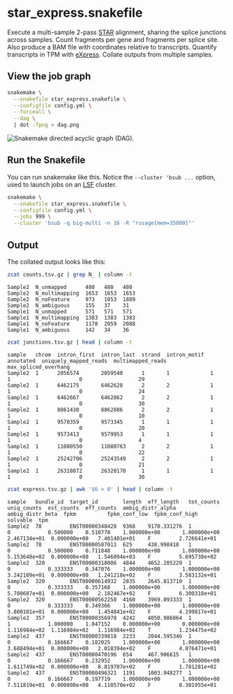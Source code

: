 # star_express.snakefile

Execute a multi-sample 2-pass [STAR] alignment, sharing the splice junctions
across samples. Count fragments per gene and fragments per splice site. Also
produce a BAM file with coordinates relative to transcripts. Quantify
transcripts in TPM with [eXpress]. Collate outputs from multiple samples.

[STAR]: https://github.com/alexdobin/STAR
[eXpress]: http://bio.math.berkeley.edu/eXpress/overview.html

## View the job graph

```bash
snakemake \
  --snakefile star_express.snakefile \
  --configfile config.yml \
  --forceall \
  --dag \
  | dot -Tpng > dag.png
```

![Snakemake directed acyclic graph (DAG).][dag]

[dag]: https://github.com/slowkow/snakefiles/blob/master/star_express/dag.png

## Run the Snakefile

You can run snakemake like this. Notice the `--cluster 'bsub ...` option, used
to launch jobs on an [LSF] cluster.

[LSF]: https://en.wikipedia.org/wiki/Platform_LSF

```bash
snakemake \
  --snakefile star_express.snakefile \
  --configfile config.yml \
  --jobs 999 \
  --cluster 'bsub -q big-multi -n 16 -R "rusage[mem=35000]"'
```

## Output

The collated output looks like this:

```bash
zcat counts.tsv.gz | grep N_ | column -t
```

```
Sample2  N_unmapped      480   480   480
Sample2  N_multimapping  1653  1653  1653
Sample2  N_noFeature     973   1853  1889
Sample2  N_ambiguous     155   37    31
Sample1  N_unmapped      571   571   571
Sample1  N_multimapping  1383  1383  1383
Sample1  N_noFeature     1178  2059  2088
Sample1  N_ambiguous     142   34    36
```

```bash
zcat junctions.tsv.gz | head | column -t
```

```
sample   chrom  intron_first  intron_last  strand  intron_motif  annotated  uniquely_mapped_reads  multimapped_reads  max_spliced_overhang
Sample2  1      2056574       2059540      1       1             1          1                      0                  29
Sample2  1      6462175       6462628      2       2             1          1                      0                  24
Sample2  1      6462667       6462862      2       2             1          1                      0                  30
Sample2  1      8861430       8862886      2       2             1          1                      0                  10
Sample2  1      9570359       9573345      1       1             1          1                      0                  20
Sample2  1      9573413       9579953      1       1             1          1                      0                  4
Sample2  1      11080550      11080763     2       2             1          1                      0                  22
Sample2  1      25242706      25243549     2       2             1          1                      0                  21
Sample2  1      26318072      26320170     1       1             1          1                      0                  30
```

```bash
zcat express.tsv.gz | awk '$6 > 0' | head | column -t
```

```
sample   bundle_id  target_id        length  eff_length   tot_counts  uniq_counts  est_counts  eff_counts  ambig_distr_alpha  ambig_distr_beta  fpkm          fpkm_conf_low  fpkm_conf_high  solvable  tpm
Sample2  78         ENST00000348428  9368    9170.331276  1           0            0.500000    0.510778    1.000000e+00       1.000000e+00      2.467134e+01  0.000000e+00   7.401401e+01    F         2.726641e+01
Sample2  78         ENST00000587011  625     438.998418   1           0            0.500000    0.711848    1.000000e+00       1.000000e+00      5.153648e+02  0.000000e+00   1.546094e+03    F         5.695738e+02
Sample2  320        ENST00000318006  4844    4652.205229  1           0            0.333333    0.347076    1.000000e+00       1.000000e+00      3.242109e+01  0.000000e+00   1.241218e+02    F         3.583132e+01
Sample2  320        ENST00000614932  2835    2645.813710  1           0            0.333333    0.357168    1.000000e+00       1.000000e+00      5.700687e+01  0.000000e+00   2.182467e+02    F         6.300318e+01
Sample2  320        ENST00000562258  4160    3969.093333  1           0            0.333333    0.349366    1.000000e+00       1.000000e+00      3.800101e+01  0.000000e+00   1.454841e+02    F         4.199817e+01
Sample2  357        ENST00000356978  4242    4050.986864  1           1            1.000000    1.047152    0.000000e+00       0.000000e+00      1.116984e+02  1.116984e+02   1.116984e+02    T         1.234475e+02
Sample2  437        ENST00000339818  2233    2044.595346  1           0            0.166667    0.182025    1.000000e+00       1.000000e+00      3.688494e+01  0.000000e+00   2.018394e+02    F         4.076471e+01
Sample2  437        ENST00000470196  654     467.906615   1           0            0.166667    0.232952    1.000000e+00       1.000000e+00      1.611749e+02  0.000000e+00   8.819707e+02    F         1.781281e+02
Sample2  437        ENST00000496321  1191    1003.948277  1           0            0.166667    0.197719    1.000000e+00       1.000000e+00      7.511819e+01  0.000000e+00   4.110570e+02    F         8.301955e+01
```

